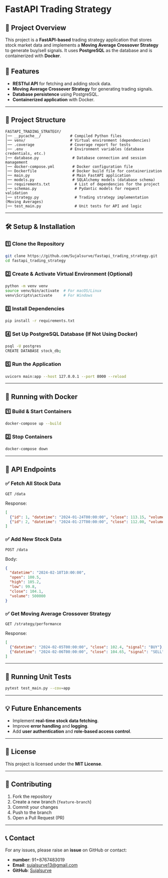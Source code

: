 # FastAPI Trading Strategy

## 📌 Project Overview
This project is a **FastAPI-based** trading strategy application that stores stock market data and implements a **Moving Average Crossover Strategy** to generate buy/sell signals. It uses **PostgreSQL** as the database and is containerized with **Docker**.

## 🚀 Features
- **RESTful API** for fetching and adding stock data.
- **Moving Average Crossover Strategy** for generating trading signals.
- **Database persistence** using PostgreSQL.
- **Containerized application** with Docker.

---

## 📂 Project Structure
```
FASTAPI_TRADING_STRATEGY/
│── __pycache__/             # Compiled Python files
│── venv/                    # Virtual environment (dependencies)
│── .coverage                # Coverage report for tests
│── .env                     # Environment variables (database credentials, etc.)
│── database.py               # Database connection and session management
│── docker-compose.yml        # Docker configuration file
│── Dockerfile                # Docker build file for containerization
│── main.py                   # Main FastAPI application
│── models.py                 # SQLAlchemy models (database schema)
│── requirements.txt           # List of dependencies for the project
│── schemas.py                 # Pydantic models for request validation
│── strategy.py                # Trading strategy implementation (Moving Averages)
│── test_main.py               # Unit tests for API and logic

```

---

## 🛠 Setup & Installation

### 1️⃣ Clone the Repository
```sh
git clone https://github.com/Sujalsurve/fastapi_trading_strategy.git
cd fastapi_trading_strategy
```

### 2️⃣ Create & Activate Virtual Environment (Optional)
```sh
python -m venv venv
source venv/bin/activate  # For macOS/Linux
venv\Scripts\activate     # For Windows
```

### 3️⃣ Install Dependencies
```sh
pip install -r requirements.txt
```

### 4️⃣ Set Up PostgreSQL Database (If Not Using Docker)
```sh
psql -U postgres
CREATE DATABASE stock_db;
```

### 5️⃣ Run the Application
```sh
uvicorn main:app --host 127.0.0.1 --port 8000 --reload
```

---

## 🐳 Running with Docker

### 1️⃣ Build & Start Containers
```sh
docker-compose up --build
```

### 2️⃣ Stop Containers
```sh
docker-compose down
```

---

## 📡 API Endpoints

### ✅ Fetch All Stock Data
```http
GET /data
```
Response:
```json
[
  {"id": 1, "datetime": "2024-01-24T00:00:00", "close": 113.15, "volume": 5737135},
  {"id": 2, "datetime": "2024-01-27T00:00:00", "close": 112.00, "volume": 8724577}
]
```

### ✅ Add New Stock Data
```http
POST /data
```
Body:
```json
{
  "datetime": "2024-02-10T10:00:00",
  "open": 100.5,
  "high": 105.2,
  "low": 99.8,
  "close": 104.1,
  "volume": 500000
}
```

### ✅ Get Moving Average Crossover Strategy
```http
GET /strategy/performance
```
Response:
```json
[
  {"datetime": "2024-02-05T00:00:00", "close": 102.4, "signal": "BUY"},
  {"datetime": "2024-02-06T00:00:00", "close": 104.65, "signal": "SELL"}
]
```

---

## 🔬 Running Unit Tests
```sh
pytest test_main.py --cov=app
```

---

## 💡 Future Enhancements
- Implement **real-time stock data fetching**.
- Improve **error handling** and **logging**.
- Add **user authentication** and **role-based access control**.

---

## 📜 License
This project is licensed under the **MIT License**.

---

## 🤝 Contributing
1. Fork the repository
2. Create a new branch (`feature-branch`)
3. Commit your changes
4. Push to the branch
5. Open a Pull Request (PR)

---

## 📞 Contact
For any issues, please raise an **issue** on GitHub or contact:
- **number**: 91+8767483019
- **Email**: sujalsurve13@gmail.com
- **GitHub**: [Sujalsurve](https://github.com/Sujalsurve?tab=repositories)

